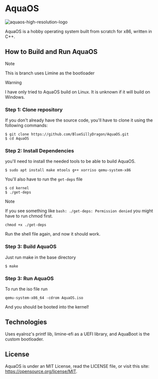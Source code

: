 # AquaOS
![aquaos-high-resolution-logo](https://github.com/user-attachments/assets/5438a573-6d78-4a0d-bb0a-c9aa12c1e15f)

AquaOS is a hobby operating system built from scratch for x86, written in C++.

## How to Build and Run AquaOS

> [!NOTE]
> This is branch uses Limine as the bootloader

> [!WARNING]
> I have only tried to AquaOS build on Linux.
> It is unknown if it will build on Windows.

### Step 1: Clone repository

If you don't already have the source code, you'll have to clone it using the following commands:
```
$ git clone https://github.com/BlueSillyDragon/AquaOS.git
$ cd AquaOS
```
### Step 2: Install Dependencies

you'll need to install the needed tools to be able to build
AquaOS.
```
$ sudo apt install make mtools g++ xorriso qemu-system-x86
```
You'll also have to run the `get-deps` file
```
$ cd kernel
$ ./get-deps
```
> [!NOTE]
> If you see something like `bash: ./get-deps: Permission denied` you might have to run chmod first.
> ```
> chmod +x ./get-deps
> ```
> Run the shell file again, and now it should work.

### Step 3: Build AquaOS

Just run make in the base directory
```
$ make
```

### Step 3: Run AquaOS

To run the iso file run
```
qemu-system-x86_64 -cdrom AquaOS.iso
```
And you should be booted into the kernel!

## Technologies
Uses eyalroz's printf lib, limine-efi as a UEFI library, and AquaBoot is the custom bootloader.

## License
AquaOS is under an MIT License, read the LICENSE file, or visit this site: https://opensource.org/license/MIT.
